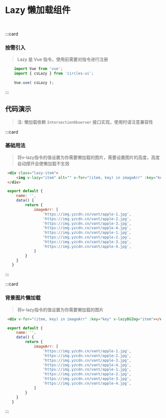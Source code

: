 # Lazy 懒加载组件
<br/>

:::card
   ### 按需引入
   > Lazy 是 Vue 指令，使用前需要对指令进行注册

   ```js
       import Vue from 'vue';
       import { csLazy } from 'circles-ui';
       
       Vue.use( csLazy );
   ```
:::

## 代码演示
> 注: 懒加载依赖 `IntersectionObserver` 接口实现，使用时请注意兼容性

:::card
### 基础用法
> 将v-lazy指令的值设置为你需要懒加载的图片，需要设置图片的高度，高度自动撑开会使懒加载不生效

   ```html
    <div class="lazy-item">
        <img v-lazy="item" alt="" v-for="(item, key) in imageArr" :key="key">
    </div>
   ```

   ```js
    export default {
        name: '',
        data() {
            return {
                imageArr: [
                    'https://img.yzcdn.cn/vant/apple-1.jpg',
                    'https://img.yzcdn.cn/vant/apple-2.jpg',
                    'https://img.yzcdn.cn/vant/apple-3.jpg',
                    'https://img.yzcdn.cn/vant/apple-4.jpg',
                    'https://img.yzcdn.cn/vant/apple-1.jpg',
                    'https://img.yzcdn.cn/vant/apple-2.jpg',
                    'https://img.yzcdn.cn/vant/apple-3.jpg',
                    'https://img.yzcdn.cn/vant/apple-4.jpg',
                ]
            }
        }
      }
   ``` 
:::

:::card
### 背景图片懒加载
> 将v-lazy指令的值设置为你需要懒加载的图片

   ```html
    <div v-for="(item, key) in imageArr" :key="key" v-lazyBGImg="item"></div>
   ```

   ```js
    export default {
        name: '',
        data() {
            return {
                imageArr: [
                    'https://img.yzcdn.cn/vant/apple-1.jpg',
                    'https://img.yzcdn.cn/vant/apple-2.jpg',
                    'https://img.yzcdn.cn/vant/apple-3.jpg',
                    'https://img.yzcdn.cn/vant/apple-4.jpg',
                    'https://img.yzcdn.cn/vant/apple-1.jpg',
                    'https://img.yzcdn.cn/vant/apple-2.jpg',
                    'https://img.yzcdn.cn/vant/apple-3.jpg',
                    'https://img.yzcdn.cn/vant/apple-4.jpg',
                ]
            }
        }
      }
   ``` 
:::